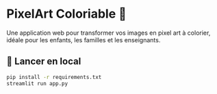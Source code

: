 # PixelArt Coloriable 🎨

Une application web pour transformer vos images en pixel art à colorier, idéale pour les enfants, les familles et les enseignants.

## 🚀 Lancer en local

```bash
pip install -r requirements.txt
streamlit run app.py
